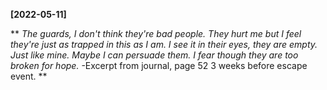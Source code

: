 **[2022-05-11]**

**
*The guards, I don't think they're bad people. They hurt me but I feel they're just as trapped in this as I am. I see it in their eyes, they are empty. Just like mine.*
*Maybe I can persuade them. I fear though they are too broken for hope.*
-Excerpt from journal, page 52
3 weeks before escape event. 
**